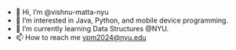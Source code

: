 - 👋 Hi, I’m @vishnu-matta-nyu
- 👀 I’m interested in Java, Python, and mobile device programming.
- 🌱 I’m currently learning Data Structures @NYU.
- 📫 How to reach me vpm2024@nyu.edu

